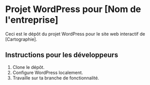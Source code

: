 # Projet WordPress pour [Nom de l'entreprise]

Ceci est le dépôt du projet WordPress pour le site web interactif de [Cartographie].

## Instructions pour les développeurs

1. Clone le dépôt.
2. Configure WordPress localement.
3. Travaille sur ta branche de fonctionnalité.
